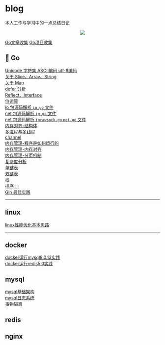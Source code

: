 # blog

本人工作与学习中的一点总结日记

<p align='center'>
<img src='https://github.com/w1991668899/blog/blob/master/image/index.jpeg'>
</p>

[Go文章收集](https://github.com/w1991668899/blog/blob/master/article.md)  [Go项目收集](https://github.com/w1991668899/blog/blob/master/project.md)

## 🐳 Go

[Unicode 字符集 ASCII编码 utf-8编码](https://github.com/w1991668899/blog/blob/master/go/unicode.md)<br>
[关于 Slice、Array、String](https://github.com/w1991668899/blog/blob/master/go/%E5%88%87%E7%89%87%E4%B8%8E%E6%95%B0%E7%BB%84.md)<br>
[关于 Map](https://github.com/w1991668899/blog/blob/master/go/map.md)<br>
[defer 分析](https://github.com/w1991668899/blog/blob/master/go/defer.md)<br>
[Reflect、Interface]()<br>
[位运算](https://github.com/w1991668899/blog/blob/master/go/%E4%BD%8D%E8%BF%90%E7%AE%97.md)<br>
[io 包源码解析 `io.go` 文件](https://github.com/w1991668899/blog/blob/master/go/io/io.md)<br>
[net 包源码解析 `ip.go` 文件](https://github.com/w1991668899/blog/blob/master/go/net/net_ip.md)<br>
[net 包源码解析 `iprawsock.go` `net.go` 文件](https://github.com/w1991668899/blog/blob/master/go/net/net_iprawsock.md)<br>
[内存对齐-结构体](https://www.jianshu.com/p/a0c5315400a7)<br>
[多进程与多线程](https://github.com/w1991668899/blog/blob/master/go/concurrent/%E5%A4%9A%E8%BF%9B%E7%A8%8B%E4%B8%8E%E5%A4%9A%E7%BA%BF%E7%A8%8B.md)<br>
[channel](https://github.com/w1991668899/blog/blob/master/go/concurrent/channel.md)<br>
[内存管理-程序是如何运行的](https://www.jianshu.com/p/f42ad2f9af73)<br>
[内存管理-内存对齐](https://www.jianshu.com/p/be89357ab475)<br>[内存管理-分页机制](https://www.jianshu.com/p/f9e362e64ef9)<br>
[复杂度分析](https://www.jianshu.com/p/444c65ebb416)<br>
[单链表](https://github.com/w1991668899/blog/blob/master/go/structures_algorithms/single_link.md)<br>
[双链表](https://github.com/w1991668899/blog/blob/master/go/structures_algorithms/double_link.md)<br>
[栈](https://github.com/w1991668899/blog/blob/master/go/structures_algorithms/stack.md)<br>
[排序 一](https://github.com/w1991668899/blog/blob/master/go/structures_algorithms/%E6%8E%92%E5%BA%8F%20%E4%B8%80.md)<br>
[Gin 最佳实践](https://github.com/w1991668899/gin_example/blob/master/README.md)<br>

--------------------------------------------------
## linux

[linux性能优化基本思路](https://github.com/w1991668899/blog/blob/master/linux/linux%E6%80%A7%E8%83%BD%E4%BC%98%E5%8C%96%E5%9F%BA%E6%9C%AC%E6%80%9D%E8%B7%AF.md)

---------------------------------------------------
## docker

[docker运行mysql8.0.13实践](https://www.jianshu.com/p/49f7e46cf4c6)<br>
[docker运行redis5.0实践](https://www.jianshu.com/p/cb3f94b263da)<br>

## mysql

[mysql基础架构](https://github.com/w1991668899/blog/blob/master/mysql/mysql%E5%9F%BA%E7%A1%80%E6%9E%B6%E6%9E%84.md)<br>
[mysql日志系统](https://github.com/w1991668899/blog/blob/master/mysql/mysql%E6%97%A5%E5%BF%97%E7%B3%BB%E7%BB%9F.md)<br>
[事物隔离](https://github.com/w1991668899/blog/blob/master/mysql/%E4%BA%8B%E7%89%A9%E9%9A%94%E7%A6%BB.md)<br>

## redis


## nginx







